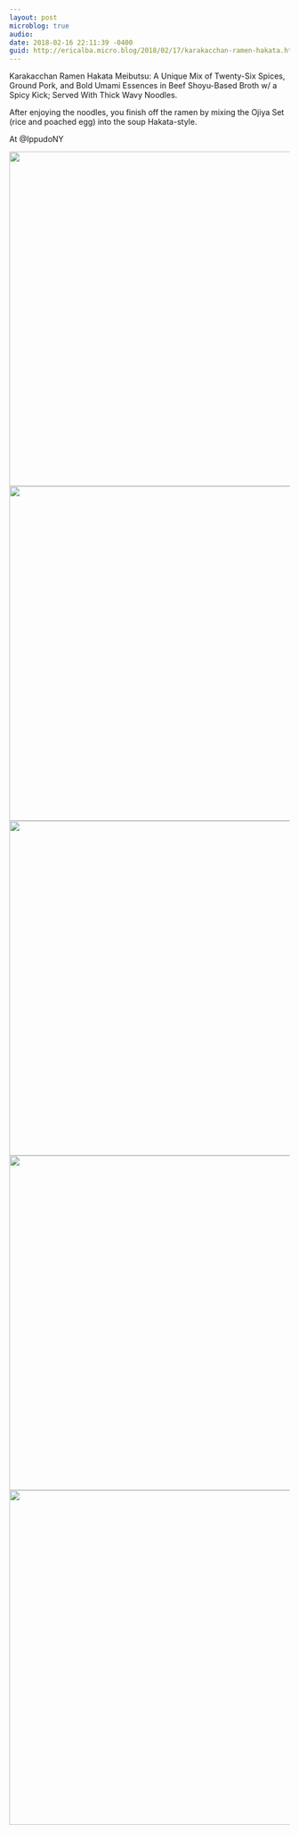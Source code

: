 ```yaml
---
layout: post
microblog: true
audio: 
date: 2018-02-16 22:11:39 -0400
guid: http://ericalba.micro.blog/2018/02/17/karakacchan-ramen-hakata.html
---
```

Karakacchan Ramen Hakata Meibutsu: A Unique Mix of Twenty-Six Spices, Ground Pork, and Bold Umami Essences in Beef Shoyu-Based Broth w/ a Spicy Kick; Served With Thick Wavy Noodles.

After enjoying the noodles, you finish off the ramen by mixing the Ojiya Set (rice and poached egg) into the soup Hakata-style.

At @IppudoNY

<img src="http://micro.ericalba.com/uploads/2018/71d1a21c72.jpg" width="600" height="600" /><img src="http://micro.ericalba.com/uploads/2018/a66c9bfe8a.jpg" width="600" height="600" /><img src="http://micro.ericalba.com/uploads/2018/0dcdf34469.jpg" width="600" height="600" /><img src="http://micro.ericalba.com/uploads/2018/00cb72649c.jpg" width="600" height="600" /><img src="http://micro.ericalba.com/uploads/2018/baf1c7b722.jpg" width="600" height="600" />

